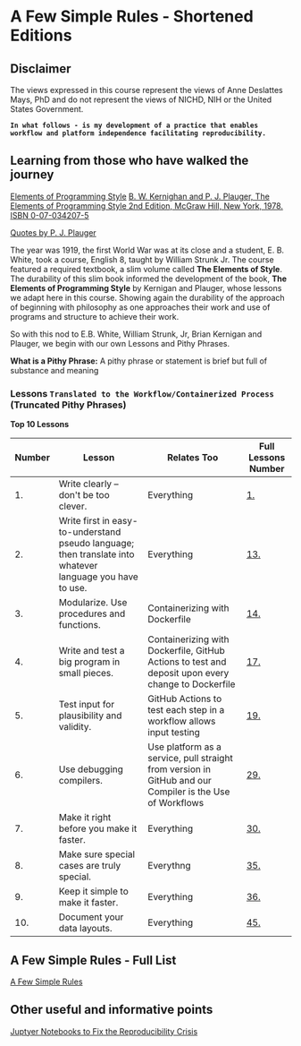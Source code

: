 <p>
</p>
<br/><br/>


# A Few Simple Rules - Shortened Editions

## Disclaimer

The views expressed in this course represent the views of Anne Deslattes Mays, PhD and do not represent the views of NICHD, NIH or the United States Government.

**`In what follows - is my development of a practice that enables workflow and platform independence facilitating reproducibility.`**

## Learning from those who have walked the journey

[Elements of Programming Style](https://en.wikipedia.org/wiki/The_Elements_of_Programming_Style)
[B. W. Kernighan and P. J. Plauger, The Elements of Programming Style 2nd Edition, McGraw Hill, New York, 1978. ISBN 0-07-034207-5](https://www.gettextbooks.com/isbn/9780070342071/)

[Quotes by P. J. Plauger](https://softwarequotes.com/author/p--j--plauger)

The year was 1919, the first World War was at its close and a student, E. B. White, took a course, English 8, taught by William Strunk Jr.  The course featured a required textbook, a slim volume called **The Elements of Style**.  The durability of this slim book informed the development of the book, **The Elements of Programming Style** by Kernigan and Plauger,  whose lessons we adapt here in this course. Showing again the durability of the approach of beginning with philosophy as one approaches their work and use of programs and structure to achieve their work.

So with this nod to E.B. White, William Strunk, Jr, Brian Kernigan and Plauger, we begin with our own Lessons and Pithy Phrases.

**What is a Pithy Phrase:**
A pithy phrase or statement is brief but full of substance and meaning

### Lessons **`Translated to the Workflow/Containerized Process`** (Truncated Pithy Phrases)


**Top 10 Lessons**

| Number | Lesson | Relates Too | Full Lessons Number |
| -------- | -------- | ------------- | --------------------- |
| 1.     | Write clearly – don't be too clever.| Everything | [1.](https://github.com/ISCB-Academy/Elements-of-Style-Reproducible-Workflow-Creation-Maintenance-Tutorial/blob/main/lessons/A-Few-Simple-Rules.md) |
| 2.     | Write first in easy-to-understand pseudo language; then translate into whatever language you have to use. | Everything | [13.](https://github.com/ISCB-Academy/Elements-of-Style-Reproducible-Workflow-Creation-Maintenance-Tutorial/blob/main/lessons/A-Few-Simple-Rules.md) |
| 3.     | Modularize. Use procedures and functions. | Containerizing with Dockerfile | [14.](https://github.com/ISCB-Academy/Elements-of-Style-Reproducible-Workflow-Creation-Maintenance-Tutorial/blob/main/lessons/A-Few-Simple-Rules.md) |
| 4.     | Write and test a big program in small pieces. | Containerizing with Dockerfile, GitHub Actions to test and deposit upon every change to Dockerfile| [17.](https://github.com/ISCB-Academy/Elements-of-Style-Reproducible-Workflow-Creation-Maintenance-Tutorial/blob/main/lessons/A-Few-Simple-Rules.md)|
| 5.     | Test input for plausibility and validity. | GitHub Actions to test each step in a workflow allows input testing | [19.](https://github.com/ISCB-Academy/Elements-of-Style-Reproducible-Workflow-Creation-Maintenance-Tutorial/blob/main/lessons/A-Few-Simple-Rules.md)|
| 6.     | Use debugging compilers. | Use platform as a service, pull straight from version in GitHub and our Compiler is the Use of Workflows | [29.](https://github.com/ISCB-Academy/Elements-of-Style-Reproducible-Workflow-Creation-Maintenance-Tutorial/blob/main/lessons/A-Few-Simple-Rules.md) |
| 7.     | Make it right before you make it faster. | Everything | [30.](https://github.com/ISCB-Academy/Elements-of-Style-Reproducible-Workflow-Creation-Maintenance-Tutorial/blob/main/lessons/A-Few-Simple-Rules.md) |
| 8.     | Make sure special cases are truly special.| Everythng | [35.](https://github.com/ISCB-Academy/Elements-of-Style-Reproducible-Workflow-Creation-Maintenance-Tutorial/blob/main/lessons/A-Few-Simple-Rules.md) |
| 9.     | Keep it simple to make it faster.| Everything | [36.](https://github.com/ISCB-Academy/Elements-of-Style-Reproducible-Workflow-Creation-Maintenance-Tutorial/blob/main/lessons/A-Few-Simple-Rules.md) |
| 10.    | Document your data layouts. | Everything | [45.](https://github.com/ISCB-Academy/Elements-of-Style-Reproducible-Workflow-Creation-Maintenance-Tutorial/blob/main/lessons/A-Few-Simple-Rules.md) |


## A Few Simple Rules - Full List

[A Few Simple Rules](https://github.com/ISCB-Academy/Elements-of-Style-Reproducible-Workflow-Creation-Maintenance-Tutorial/blob/main/lessons/A-Few-Simple-Rules.md)

## Other useful and informative points

[Juptyer Notebooks to Fix the Reproducibility Crisis](https://medium.com/@CH_maria_CH/fixing-the-reproducibility-crisis-in-science-lifebit-cloudos-meets-jupyter-6939a7e9bc77)

